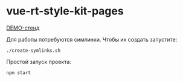 # vue-rt-style-kit-pages

[DEMO-стенд](https://vue-rt-style.github.io/vue-rt-style-kit-pages/docs/)

Для работы потребуются симлинки. Чтобы их создать запустите:
````
./create-symlinks.sh
````

Простой запуск проекта:

````
npm start
````
